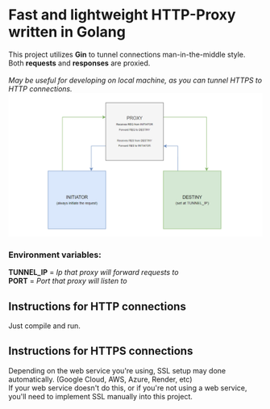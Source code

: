 # Fast and lightweight HTTP-Proxy written in Golang
This project utilizes **Gin** to tunnel connections man-in-the-middle style.<br>
Both **requests** and **responses** are proxied.<br><br>
*May be useful for developing on local machine, as you can tunnel HTTPS to HTTP connections.*
<img src="https://github.com/pedrobartolini/golang_tunnel/blob/main/git/diagram.png">

### Environment variables:
**TUNNEL_IP** =  *Ip that proxy will forward requests to<br>*
**PORT** = *Port that proxy will listen to*

## Instructions for HTTP connections
Just compile and run.<br>

## Instructions for HTTPS connections
Depending on the web service you're using, SSL setup may done automatically. (Google Cloud, AWS, Azure, Render, etc)<br>
If your web service doesn't do this, or if you're not using a web service, you'll need to implement SSL manually into this project.

